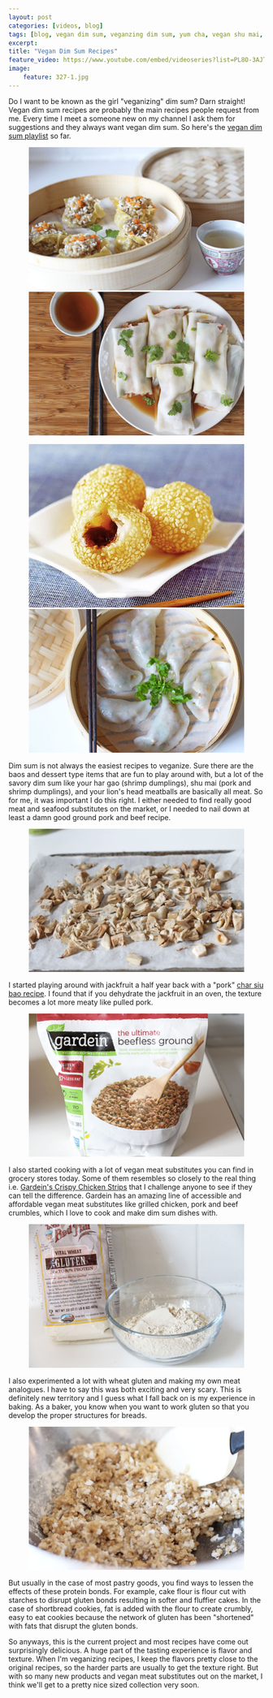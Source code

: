 ```yaml
---
layout: post
categories: [videos, blog]
tags: [blog, vegan dim sum, veganzing dim sum, yum cha, vegan shu mai, vegan char siu noodle rolls]
excerpt: 
title: "Vegan Dim Sum Recipes"
feature_video: https://www.youtube.com/embed/videoseries?list=PL8O-3AJTRuJsAJNFmb7_MqTkU_TgHxwlh
image:
    feature: 327-1.jpg
---
```


Do I want to be known as the girl "veganizing" dim sum? Darn straight!  Vegan dim sum recipes are probably the main recipes people request from me.  Every time I meet a someone new on my channel I ask them for suggestions and they always want vegan dim sum.  So here's the [vegan dim sum playlist](https://www.youtube.com/embed/videoseries?list=PL8O-3AJTRuJsAJNFmb7_MqTkU_TgHxwlh) so far.

<figure class="half">
    <img src="/images/326-3.jpg">
    <img src="/images/322-12.jpg">
</figure>
<figure class="half">
    <img src="/images/301-1.jpg">
    <img src="/images/328-1.jpg">
</figure>

Dim sum is not always the easiest recipes to veganize.  Sure there are the baos and dessert type items that are fun to play around with, but a lot of the savory dim sum like your har gao (shrimp dumplings), shu mai (pork and shrimp dumplings), and your lion's head meatballs are basically all meat.  So for me, it was important I do this right.  I either needed to find really good meat and seafood substitutes on the market, or I needed to nail down at least a damn good ground pork and beef recipe.

<figure>
    <img src="/images/322-4.jpg">
</figure>

I started playing around with jackfruit a half year back with a "pork" [char siu bao recipe](https://www.youtube.com/watch?v=IArp1VDJcKA&t=8s).  I found that if you dehydrate the jackfruit in an oven, the texture becomes a lot more meaty like pulled pork.

<figure>
    <img src="/images/328-4.jpg">
</figure>

I also started cooking with a lot of vegan meat substitutes you can find in grocery stores today.  Some of them resembles so closely to the real thing i.e. [Gardein's Crispy Chicken Strips](https://gardein.com/products/seven-grain-crispy-tenders-2/) that I challenge anyone to see if they can tell the difference.  Gardein has an amazing line of accessible and affordable vegan meat substitutes like grilled chicken, pork and beef crumbles, which I love to cook and make dim sum dishes with.

<figure>
    <img src="/images/304-2.jpg">
</figure>

I also experimented a lot with wheat gluten and making my own meat analogues.  I have to say this was both exciting and very scary.  This is definitely new territory and I guess what I fall back on is my experience in baking.  As a baker, you know when you want to work gluten so that you develop the proper structures for breads.  

<figure>
    <img src="/images/326-6.jpg">
</figure>

But usually in the case of most pastry goods, you find ways to lessen the effects of these protein bonds.  For example, cake flour is flour cut with starches to disrupt gluten bonds resulting in softer and fluffier cakes.  In the case of shortbread cookies, fat is added with the flour to create crumbly, easy to eat cookies because the network of gluten has been "shortened" with fats that disrupt the gluten bonds.

So anyways, this is the current project and most recipes have come out surprisingly delicious.  A huge part of the tasting experience is flavor and texture.  When I'm veganizing recipes, I keep the flavors pretty close to the original recipes, so the harder parts are usually to get the texture right.  But with so many new products and vegan meat substitutes out on the market, I think we'll get to a pretty nice sized collection very soon.


